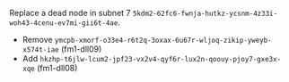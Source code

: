 Replace a dead node in subnet 7 `5kdm2-62fc6-fwnja-hutkz-ycsnm-4z33i-woh43-4cenu-ev7mi-gii6t-4ae`.

- Remove `ymcpb-xmorf-o33e4-r6t2q-3oxax-6u67r-wljoq-zikip-yweyb-x574t-iae` (fm1-dll09)
- Add `hkzhp-t6jlw-lcum2-jpf23-vx2v4-qyf6r-lux2n-qoouy-pjoy7-gxe3x-xqe` (fm1-dll08)


